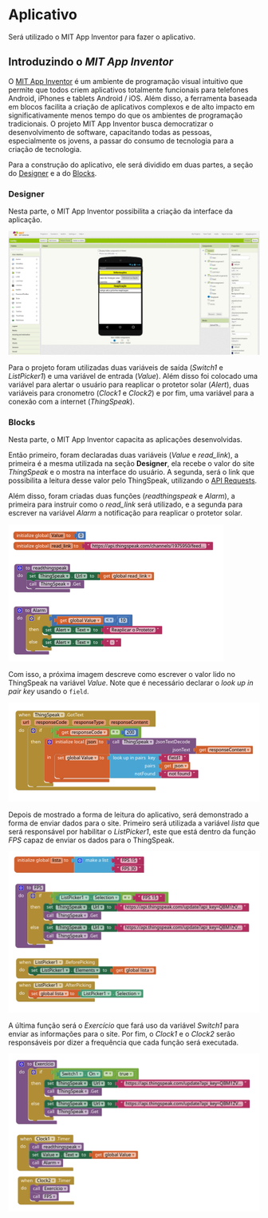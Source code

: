 # Aplicativo

Será utilizado o MIT App Inventor para fazer o aplicativo.

## Introduzindo o *MIT App Inventor*

O [MIT App Inventor](http://appinventor.mit.edu/) é um ambiente de programação visual intuitivo que permite que todos criem aplicativos totalmente funcionais para telefones Android, iPhones e tablets Android / iOS. Além disso, a ferramenta baseada em blocos facilita a criação de aplicativos complexos e de alto impacto em significativamente menos tempo do que os ambientes de programação tradicionais. O projeto MIT App Inventor busca democratizar o desenvolvimento de software, capacitando todas as pessoas, especialmente os jovens, a passar do consumo de tecnologia para a criação de tecnologia.

Para a construção do aplicativo, ele será dividido em duas partes, a seção do [Designer](https://t16k-ach2157.readthedocs.io/en/latest/software/aplicativo.html#designer) e a do [Blocks](https://t16k-ach2157.readthedocs.io/en/latest/software/aplicativo.html#blocks).

### Designer

Nesta parte, o MIT App Inventor possibilita a criação da interface da aplicação.

![mit5](../../../img/mit5.png)

Para o projeto foram utilizadas duas variáveis de saída (*Switch1* e *ListPicker1*) e uma variável de entrada (*Value*). Além disso foi colocado uma variável para alertar o usuário para reaplicar o protetor solar (*Alert*), duas variáveis para cronometro (*Clock1* e *Clock2*) e por fim, uma variável para a conexão com a internet (*ThingSpeak*).

### Blocks

Nesta parte, o MIT App Inventor capacita as aplicações desenvolvidas.

Então primeiro, foram declaradas duas variáveis (*Value* e *read_link*), a primeira é a mesma utilizada na seção **Designer**, ela recebe o valor do site *ThingSpeak* e o mostra na interface do usuário. A segunda, será o link que possibilita a leitura desse valor pelo ThingSpeak, utilizando o [API Requests](https://t16k-ach2157.readthedocs.io/en/latest/software/iot.html#api-keys). 

Além disso, foram criadas duas funções (*readthingspeak* e *Alarm*), a primeira para instruir como o *read_link* será utilizado, e a segunda para escrever na variável *Alarm* a notificação para reaplicar o protetor solar.

![mit1](../../../img/mit1.png)

Com isso, a próxima imagem descreve como escrever o valor lido no ThingSpeak na variável *Value*. Note que é necessário declarar o *look up in pair key* usando o `field`.

![mit4](../../../img/mit4.png)

Depois de mostrado a forma de leitura do aplicativo, será demonstrado a forma de enviar dados para o site. Primeiro será utilizada a variável *lista* que será responsável por habilitar o *ListPicker1*, este que está dentro da função *FPS* capaz de enviar os dados para o ThingSpeak.

![mit2](../../../img/mit2.png)

A última função será o *Exercício* que fará uso da variável *Switch1* para enviar as informações para o site. Por fim, o *Clock1* e o *Clock2* serão responsáveis por dizer a frequência que cada função será executada.

![mit3](../../../img/mit3.png)
